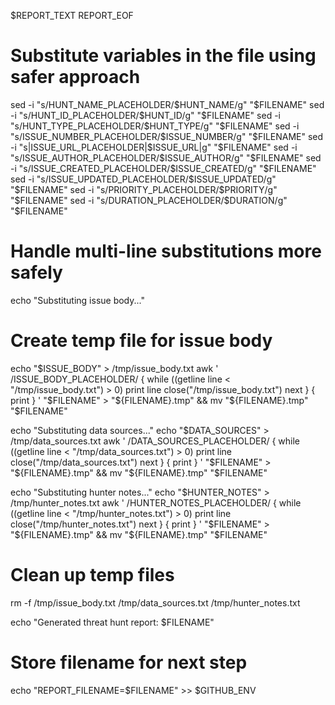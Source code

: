 $REPORT_TEXT
REPORT_EOF 

# Substitute variables in the file using safer approach
sed -i "s/HUNT_NAME_PLACEHOLDER/$HUNT_NAME/g" "$FILENAME"
sed -i "s/HUNT_ID_PLACEHOLDER/$HUNT_ID/g" "$FILENAME"
sed -i "s/HUNT_TYPE_PLACEHOLDER/$HUNT_TYPE/g" "$FILENAME"
sed -i "s/ISSUE_NUMBER_PLACEHOLDER/$ISSUE_NUMBER/g" "$FILENAME"
sed -i "s|ISSUE_URL_PLACEHOLDER|$ISSUE_URL|g" "$FILENAME"
sed -i "s/ISSUE_AUTHOR_PLACEHOLDER/$ISSUE_AUTHOR/g" "$FILENAME"
sed -i "s/ISSUE_CREATED_PLACEHOLDER/$ISSUE_CREATED/g" "$FILENAME"
sed -i "s/ISSUE_UPDATED_PLACEHOLDER/$ISSUE_UPDATED/g" "$FILENAME"
sed -i "s/PRIORITY_PLACEHOLDER/$PRIORITY/g" "$FILENAME"
sed -i "s/DURATION_PLACEHOLDER/$DURATION/g" "$FILENAME"

# Handle multi-line substitutions more safely
echo "Substituting issue body..."
# Create temp file for issue body
echo "$ISSUE_BODY" > /tmp/issue_body.txt
awk '
  /ISSUE_BODY_PLACEHOLDER/ { 
    while ((getline line < "/tmp/issue_body.txt") > 0) print line
    close("/tmp/issue_body.txt")
    next 
  }
  { print }
' "$FILENAME" > "${FILENAME}.tmp" && mv "${FILENAME}.tmp" "$FILENAME"

echo "Substituting data sources..."
echo "$DATA_SOURCES" > /tmp/data_sources.txt
awk '
  /DATA_SOURCES_PLACEHOLDER/ { 
    while ((getline line < "/tmp/data_sources.txt") > 0) print line
    close("/tmp/data_sources.txt")
    next 
  }
  { print }
' "$FILENAME" > "${FILENAME}.tmp" && mv "${FILENAME}.tmp" "$FILENAME"

echo "Substituting hunter notes..."
echo "$HUNTER_NOTES" > /tmp/hunter_notes.txt
awk '
  /HUNTER_NOTES_PLACEHOLDER/ { 
    while ((getline line < "/tmp/hunter_notes.txt") > 0) print line
    close("/tmp/hunter_notes.txt")
    next 
  }
  { print }
' "$FILENAME" > "${FILENAME}.tmp" && mv "${FILENAME}.tmp" "$FILENAME"

# Clean up temp files
rm -f /tmp/issue_body.txt /tmp/data_sources.txt /tmp/hunter_notes.txt

echo "Generated threat hunt report: $FILENAME"

# Store filename for next step
echo "REPORT_FILENAME=$FILENAME" >> $GITHUB_ENV
